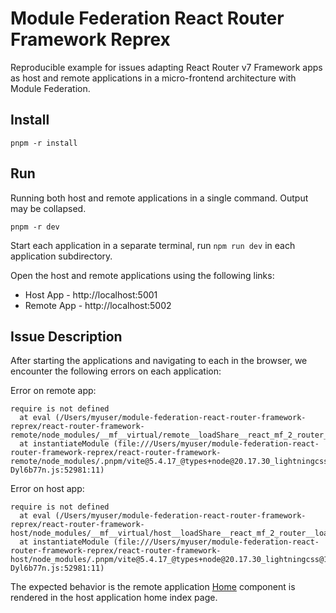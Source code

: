 # Module Federation React Router Framework Reprex

Reproducible example for issues adapting React Router v7 Framework apps as host and remote applications in a micro-frontend architecture with Module Federation.

## Install

```
pnpm -r install
```

## Run

Running both host and remote applications in a single command. Output may be collapsed.

```
pnpm -r dev
```

Start each application in a separate terminal, run `npm run dev` in each application subdirectory.

Open the host and remote applications using the following links:

* Host App - http://localhost:5001
* Remote App - http://localhost:5002

## Issue Description

After starting the applications and navigating to each in the browser, we encounter the following errors on each application:

Error on remote app:
```
require is not defined
  at eval (/Users/myuser/module-federation-react-router-framework-reprex/react-router-framework-remote/node_modules/__mf__virtual/remote__loadShare__react_mf_2_router__loadShare__.js:8:25)
  at instantiateModule (file:///Users/myuser/module-federation-react-router-framework-reprex/react-router-framework-remote/node_modules/.pnpm/vite@5.4.17_@types+node@20.17.30_lightningcss@1.29.2/node_modules/vite/dist/node/chunks/dep-Dyl6b77n.js:52981:11)
```

Error on host app:
```
require is not defined
  at eval (/Users/myuser/module-federation-react-router-framework-reprex/react-router-framework-host/node_modules/__mf__virtual/host__loadShare__react_mf_2_router__loadShare__.js:8:25)
  at instantiateModule (file:///Users/myuser/module-federation-react-router-framework-reprex/react-router-framework-host/node_modules/.pnpm/vite@5.4.17_@types+node@20.17.30_lightningcss@1.29.2/node_modules/vite/dist/node/chunks/dep-Dyl6b77n.js:52981:11)
```

The expected behavior is the remote application [Home](react-router-framework-remote/app/routes/home.tsx) component is rendered in the host application home index page.
